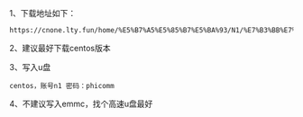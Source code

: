 1、下载地址如下：

```
https://cnone.lty.fun/home/%E5%B7%A5%E5%85%B7%E5%BA%93/N1/%E7%B3%BB%E7%BB%9F%E9%95%9C%E5%83%8F

```

2、建议最好下载centos版本

3、写入u盘

```
centos，账号n1 密码：phicomm
```

4、不建议写入emmc，找个高速u盘最好
